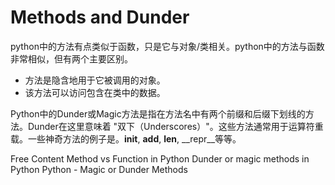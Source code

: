 # Methods and Dunder

python中的方法有点类似于函数，只是它与对象/类相关。python中的方法与函数非常相似，但有两个主要区别。

* 方法是隐含地用于它被调用的对象。
* 该方法可以访问包含在类中的数据。

Python中的Dunder或Magic方法是指在方法名中有两个前缀和后缀下划线的方法。Dunder在这里意味着 "双下（Underscores）"。这些方法通常用于运算符重载。一些神奇方法的例子是。__init__, __add__, __len__, __repr__等等。

<ResourceGroupTitle>Free Content</ResourceGroupTitle>
<BadgeLink colorScheme='yellow' badgeText='Read' href='https://www.tutorialspoint.com/difference-between-method-and-function-in-python'>Method vs Function in Python</BadgeLink>
<BadgeLink colorScheme='yellow' badgeText='Read' href='https://www.geeksforgeeks.org/dunder-magic-methods-python/'>Dunder or magic methods in Python</BadgeLink>
<BadgeLink colorScheme='yellow' badgeText='Read' href='https://www.tutorialsteacher.com/python/magic-methods-in-python'>Python - Magic or Dunder Methods</BadgeLink>

